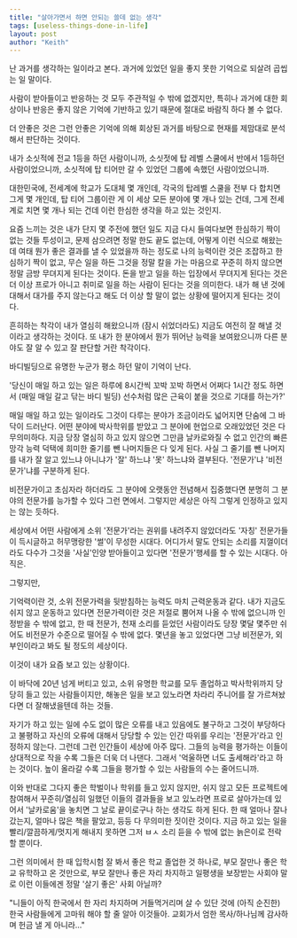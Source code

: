```yaml
---
title: "살아가면서 하면 안되는 쓸데 없는 생각"
tags: [useless-things-done-in-life]
layout: post
author: "Keith"
---
```


난 과거를 생각하는 일이라고 본다. 과거에 있었던 일을 좋지 못한 기억으로 되살려 곱씹는 일 말이다.

사람이 받아들이고 반응하는 것 모두 주관적일 수 밖에 없겠지만, 특히나 과거에 대한 회상이나 반응은 좋지 않은 기억에 기반하고 있기 때문에 절대로 바람직 하다 볼 수 없다.

더 안좋은 것은 그런 안좋은 기억에 의해 회상된 과거를 바탕으로 현재를 제맘대로 분석해서 판단하는 것이다.

내가 소싯적에 전교 1등을 하던 사람이니까, 소싯젓에 탑 레벨 스쿨에서 반에서 1등하던 사람이었으니까, 소싯적에 탑 티어만 갈 수 있었던 그룹에 속했던 사람이었으니까.

대한민국에, 전세계에 학교가 도대체 몇 개인데, 각국의 탑레벨 스쿨을 전부 다 합치면 그게 몇 개인데, 탑 티어 그룹이란 게 이 세상 모든 분야에 몇 개나 있는 건데, 그게 전세계로 치면 몇 개나 되는 건데 이런 한심한 생각을 하고 있는 것인지. 

요즘 느끼는 것은 내가 단지 몇 주전에 했던 일도 지금 다시 들여다보면 한심하기 짝이 없는 것들 투성이고, 문제 삼으려면 정말 한도 끝도 없는데, 어떻게 이런 식으로 해왔는데 여태 뭔가 좋은 결과를 낼 수 있었을까 하는 정도로 나의 능력이란 것은 조잡하고 한심하기 짝이 없고, 무슨 일을 하든 그것을 정말 칼을 가는 마음으로 꾸준히 하지 않으면 정말 금방 무뎌지게 된다는 것이다. 돈을 받고 일을 하는 입장에서 무뎌지게 된다는 것은 더 이상 프로가 아니고 취미로 일을 하는 사람이 된다는 것을 의미한다. 내가 해 낸 것에 대해서 대가를 주지 않는다고 해도 더 이상 할 말이 없는 상황에 떨어지게 된다는 것이다. 

흔히하는 착각이 내가 열심히 해왔으니까 (잠시 쉬었더라도) 지금도 여전히 잘 해낼 것이라고 생각하는 것이다. 또 내가 한 분야에서 뭔가 뛰어난 능력을 보여왔으니까 다른 분야도 잘 알 수 있고 잘 판단할 거란 착각이다.

바디빌딩으로 유명한 누군가 평소 하던 말이 기억이 난다. 

'당신이 매일 하고 있는 일은 하루에 8시간씩 꼬박 꼬박 하면서 어쩌다 1시간 정도 하면서 (매일 매일 갈고 닦는 바디 빌딩) 선수처럼 많은 근육이 붙을 것으로 기대를 하는가?'

매일 매일 하고 있는 일이라도 그것이 다루는 분야가 조금이라도 넓어지면 단숨에 그 바닥이 드러난다. 어떤 분야에 박사학위를 받았고 그 분야에 현업으로 오래있었던 것은 다 무의미하다. 지금 당장 열심히 하고 있지 않으면 그만큼 날카로와질 수 없고 인간의 빠른 망각 능력 덕택에 희미한 줄기를 뺀 나머지들은 다 잊게 된다. 사실 그 줄기를 뺀 나머지를 내가 잘 알고 있느냐 아니냐가 '잘' 하느냐 '못' 하느냐와 결부된다. '전문가'냐 '비전문가'냐를 구분하게 된다.

비전문가이고 초심자라 하더라도 그 분야에 오랫동안 전념해서 집중했다면 분명히 그 분야의 전문가를 능가할 수 있다 그런 면에서. 그렇지만 세상은 아직 그렇게 인정하고 있지는 않는 듯하다. 

세상에서 어떤 사람에게 소위 '전문가'라는 권위를 내려주지 않았더라도 '자칭' 전문가들이 득시글하고 허무맹랑한 '썰'이 무성한 시대다. 어디가서 말도 안되는 소리를 지껄이더라도 다수가 그것을 '사실'인양 받아들이고 있다면 '전문가'행세를 할 수 있는 시대다. 아직은.

그렇지만,

기억력이란 것, 소위 전문가력을 뒷받침하는 능력도 마치 근력운동과 같다. 내가 지금도 쉬지 않고 운동하고 있다면 전문가력이란 것은 저절로 뿜어져 나올 수 밖에 없으니까 인정받을 수 밖에 없고, 한 때 전문가, 천재 소리를 듣었던 사람이라도 당장 몇달 몇주만 쉬어도 비전문가 수준으로 떨어질 수 밖에 없다. 몇년을 놓고 있었다면 그냥 비전문가, 외부인이라고 봐도 될 정도의 세상이다. 

이것이 내가 요즘 보고 있는 상황이다.

이 바닥에 20년 넘게 버티고 있고, 소위 유명한 학교를 모두 졸업하고 박사학위까지 당당히 들고 있는 사람들이지만, 해놓은 일을 보고 있노라면 차라리 주니어를 잘 가르쳐놨다면 더 잘해냈을텐데 하는 것들.

자기가 하고 있는 일에 수도 없이 많은 오류를 내고 있음에도 불구하고 그것이 부당하다고 불평하고 자신의 오류에 대해서 당당할 수 있는 인간 따위를 우리는 '전문가'라고 인정하지 않는다. 그런데 그런 인간들이 세상에 아주 많다. 그들의 능력을 평가하는 이들이 상대적으로 작을 수록 그들은 더욱 더 나댄다. 그래서 '억울하면 너도 출세해라'라고 하는 것이다. 높이 올라갈 수록 그들을 평가할 수 있는 사람들의 수는 줄어드니까.

이와 반대로 그다지 좋은 학벌이나 학위를 들고 있지 않지만, 쉬지 않고 모든 프로젝트에 참여해서 꾸준히/열심히 일했던 이들의 결과들을 보고 있노라면 프로로 살아가는데 있어서 '날카로움'을 놓치면 그 날로 끝이로구나 하는 생각도 하게 된다. 한 때 얼마나 잘나갔는지, 얼마나 많은 책을 팔았고, 등등 다 무의미한 짓이란 것이다. 지금 하고 있는 일을 빨리/깔끔하게/멋지게 해내지 못하면 그저 ㅂㅅ 소리 듣을 수 밖에 없는 늙은이로 전락할 뿐이다. 

그런 의미에서 한 때 입학시험 잘 봐서 좋은 학교 졸업한 것 하나로, 부모 잘만나 좋은 학교 유학하고 온 것만으로, 부모 잘만나 좋은 자리 차지하고 일평생을 보장받는 사회야 말로 이런 이들에겐 정말 '살기 좋은' 사회 아닐까? 

"니들이 아직 한국에서 한 자리 차지하며 거들먹거리며 살 수 있단 것에 (아직 순진한) 한국 사람들에게 고마워 해야 할 줄 알아 이것들아. 교회가서 엄한 목사/하나님께 감사하며 헌금 낼 게 아니라..."